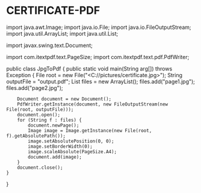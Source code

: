 # CERTIFICATE-PDF

import java.awt.Image;
import java.io.File;
import java.io.FileOutputStream;
import java.util.ArrayList;
import java.util.List;

import javax.swing.text.Document;

import com.itextpdf.text.PageSize;
import com.itextpdf.text.pdf.PdfWriter;

public class JpgToPdf {
    public static void main(String arg[]) throws Exception {
        File root = new File("<C://pictures/certificate.jpg>");
        String outputFile = "output.pdf";
        List<String> files = new ArrayList<String>();
        files.add("page1.jpg");
        files.add("page2.jpg");
        
        Document document = new Document();
        PdfWriter.getInstance(document, new FileOutputStream(new File(root, outputFile)));
        document.open();
        for (String f : files) {
            document.newPage();
            Image image = Image.getInstance(new File(root, f).getAbsolutePath());
            image.setAbsolutePosition(0, 0);
            image.setBorderWidth(0);
            image.scaleAbsolute(PageSize.A4);
            document.add(image);
        }
        document.close();
    }
}

